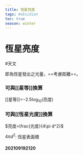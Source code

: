 ```yaml
---
title: 恆星亮度
tags: #obsidian 
toc: true
season: winter
---
```

# 恆星亮度
#天文 

即為恆星發出之光量，==考慮距離==。
### 可與[[星等]]換算
[[星等]]=$-2.5\log _{10}($亮度$)$
### 可與[[恆星光度]]換算
$亮度=\frac{光度}{4\pi d^2}$

$4\pi d^2$: 恆星表面積
#### 202109192120